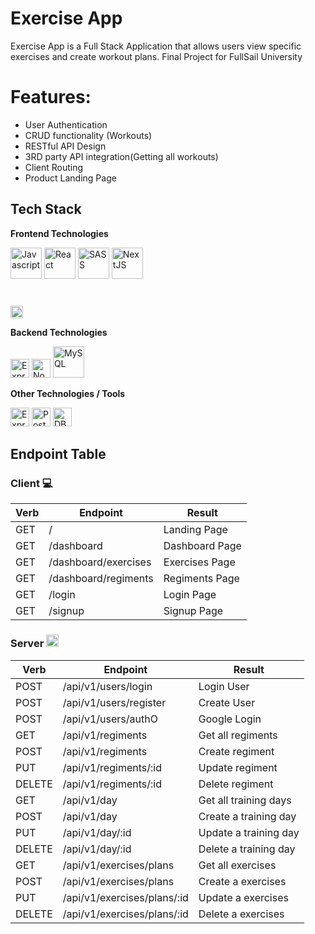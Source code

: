 # Exercise App

Exercise App is a Full Stack Application that allows users view specific exercises and create workout plans. Final Project for FullSail University

# Features:

- User Authentication
- CRUD functionality (Workouts)
- RESTful API Design
- 3RD party API integration(Getting all workouts)
- Client Routing
- Product Landing Page

## Tech Stack

**Frontend Technologies**

<div style="display; flex; margin-bottom:40px;">
<link rel="stylesheet" href="https://cdn.jsdelivr.net/gh/devicons/devicon@latest/devicon.min.css">

<img title="Javascript" height="50" src="https://res.cloudinary.com/dkevcmz3i/image/upload/v1620506336/Personal/Github%20front%20readme/javascript-original_ks2qvl.svg">

<img title="React" height="50" src="https://res.cloudinary.com/dkevcmz3i/image/upload/v1620506338/Personal/Github%20front%20readme/react-original_vzqgdf.svg">

<img title="SASS" height="50" src="https://upload.wikimedia.org/wikipedia/commons/9/96/Sass_Logo_Color.svg">

<img title="NextJS" height="50" src="https://miro.medium.com/max/1400/1*W-ZrkK0_DziOftGvtpBaMQ.jpeg">
</div>
<img title="NextJS" height="20" src="https://upload.wikimedia.org/wikipedia/commons/3/30/Redux_Logo.png">
</div>

**Backend Technologies**

<div style="display; flex margin-bottom:40px;">

<img title="ExpressJS" height="30" src="https://res.cloudinary.com/dkevcmz3i/image/upload/b_rgb:ffffff/v1620506334/Personal/Github%20front%20readme/expressjs_dblcrv.png">

<img title="NodeJS" height="30" src="https://res.cloudinary.com/dkevcmz3i/image/upload/v1620506337/Personal/Github%20front%20readme/node_wgb8i4.png">

<img title="MySQL" height="50" src="https://upload.wikimedia.org/wikipedia/en/thumb/d/dd/MySQL_logo.svg/2560px-MySQL_logo.svg.png">
</div>

**Other Technologies / Tools**

<div style="display; flex margin-bottom:40px;">

<img title="ExpressJS" height="30" src="https://upload.wikimedia.org/wikipedia/commons/thumb/e/ec/Heroku_logo.svg/2880px-Heroku_logo.svg.png">

<img title="Postman" height="30" src="https://upload.wikimedia.org/wikipedia/commons/c/c2/Postman_%28software%29.png">


<img title="DB Diagram" height="30" src="https://blog.dbdiagram.io/content/images/size/w1000/2020/04/dbdiagram_logo_text_720.png">
</div>

## Endpoint Table

### Client 💻

| Verb | Endpoint              | Result                                 |
| ---- | --------------------- | -------------------------------------- |
| GET  | /                     | Landing Page |
| GET  | /dashboard            | Dashboard Page                 |
| GET  | /dashboard/exercises  | Exercises Page                         |
| GET  | /dashboard/regiments  | Regiments Page                         |
| GET  | /login                | Login Page                             |
| GET  | /signup               | Signup Page                            |

### Server <img height="20" src="https://pic.onlinewebfonts.com/svg/img_569193.png"></img>

| Verb   | Endpoint                    | Result                |
| ------ | --------------------------- | --------------------- |
| POST   | /api/v1/users/login         | Login User            |
| POST   | /api/v1/users/register      | Create User           |
| POST   | /api/v1/users/authO         | Google Login          |
| GET    | /api/v1/regiments           | Get all regiments     |
| POST   | /api/v1/regiments           | Create regiment       |
| PUT    | /api/v1/regiments/:id       | Update regiment       |
| DELETE | /api/v1/regiments/:id       | Delete regiment       |
| GET    | /api/v1/day                 | Get all training days |
| POST   | /api/v1/day                 | Create a training day |
| PUT    | /api/v1/day/:id             | Update a training day |
| DELETE | /api/v1/day/:id             | Delete a training day |
| GET    | /api/v1/exercises/plans     | Get all exercises     |
| POST   | /api/v1/exercises/plans     | Create a exercises    |
| PUT    | /api/v1/exercises/plans/:id | Update a exercises    |
| DELETE | /api/v1/exercises/plans/:id | Delete a exercises    |
